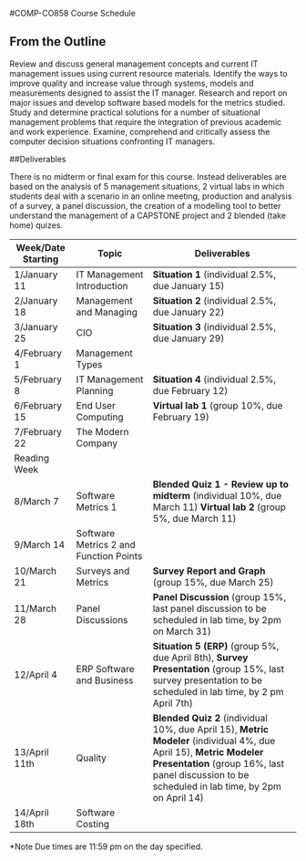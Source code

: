 #COMP-CO858 Course Schedule

## From the Outline

Review and discuss general management concepts and current IT management issues using current resource materials. Identify the ways to improve quality and increase value through systems, models and measurements designed to assist the IT manager. Research and report on major issues and develop software based models for the metrics studied. Study and determine practical solutions for a number of situational management problems that require the integration of previous academic and work experience. Examine, comprehend and critically assess the computer decision situations confronting IT managers.

##Deliverables

There is no midterm or final exam for this course. Instead deliverables are based on the analysis of 5 management situations, 2 virtual labs in which students deal with a scenario in an online meeting, production and analysis of a survey, a panel discussion, the creation of a modelling tool to better understand the management of a CAPSTONE project and 2 blended (take home) quizes.

|Week/Date Starting|Topic|Deliverables|
|----|---|---
|1/January 11|IT Management Introduction|**Situation 1** (individual 2.5%, due January 15)|
|2/January 18|Management and Managing|**Situation 2** (individual 2.5%, due January 22)|
|3/January 25|CIO|**Situation 3** (individual 2.5%, due January 29)|
|4/February 1|Management Types||
|5/February 8|IT Management Planning|**Situation 4** (individual 2.5%, due February 12)|
|6/February 15|End User Computing|**Virtual lab 1** (group 10%, due February 19)|
|7/February 22|The Modern Company||
|Reading Week|||
|8/March 7|Software Metrics 1|**Blended Quiz 1 - Review up to midterm** (individual 10%, due March 11) **Virtual lab 2** (group 5%, due March 11)|
|9/March 14|Software Metrics 2 and Function Points||
|10/March 21|Surveys and Metrics|**Survey Report and Graph** (group 15%, due March 25)|
|11/March 28|Panel Discussions|**Panel Discussion** (group 15%, last panel discussion to be scheduled in lab time, by 2pm on March 31)|
|12/April 4|ERP Software and Business|**Situation 5 (ERP)** (group 5%, due April 8th), **Survey Presentation** (group 15%, last survey presentation to be scheduled in lab time, by  2 pm April 7th)|
|13/April 11th|Quality|**Blended Quiz 2** (individual 10%, due April 15), **Metric Modeler** (individual 4%, due April 15), **Metric Modeler Presentation** (group 16%, last panel discussion to be scheduled in lab time, by 2pm on April 14)|
|14/April 18th|Software Costing||

*Note Due times are 11:59 pm on the day specified.
